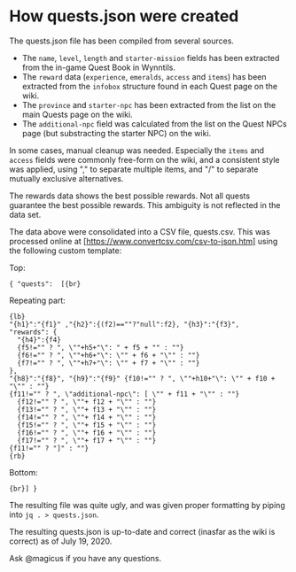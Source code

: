How quests.json were created
============================
The quests.json file has been compiled from several sources.

* The `name`, `level`, `length` and `starter-mission` fields has been extracted from the in-game Quest Book in Wynntils.
* The `reward` data (`experience`, `emeralds`, `access` and `items`) has been extracted from the `infobox` structure found in each Quest page on the wiki.
* The `province` and `starter-npc` has been extracted from the list on the main Quests page on the wiki.
* The `additional-npc` field was calculated from the list on the Quest NPCs page (but substracting the starter NPC) on the wiki.

In some cases, manual cleanup was needed. Especially the `items` and `access` fields were commonly free-form on the wiki, and a consistent
style was applied, using "," to separate multiple items, and "/" to separate mutually exclusive alternatives.

The rewards data shows the best possible rewards. Not all quests guarantee the best possible rewards. This ambiguity is not reflected in the data set.

The data above were consolidated into a CSV file, quests.csv. This was processed online at [https://www.convertcsv.com/csv-to-json.htm]
using the following custom template:

Top:
```
{ "quests":  [{br}
```

Repeating part:
```
{lb}
"{h1}":"{f1}" ,"{h2}":{(f2)==""?"null":f2}, "{h3}":"{f3}",
"rewards": {
  "{h4}":{f4}
  {f5!="" ? ", \""+h5+"\": " + f5 + "" : ""}
  {f6!="" ? ", \""+h6+"\": \"" + f6 + "\"" : ""}
  {f7!="" ? ", \""+h7+"\": \"" + f7 + "\"" : ""}
},
"{h8}":"{f8}", "{h9}":"{f9}" {f10!="" ? ", \""+h10+"\": \"" + f10 + "\"" : ""}
{f11!="" ? ", \"additional-npc\": [ \"" + f11 + "\"" : ""}
  {f12!="" ? ", \""+ f12 + "\"" : ""}
  {f13!="" ? ", \""+ f13 + "\"" : ""}
  {f14!="" ? ", \""+ f14 + "\"" : ""}
  {f15!="" ? ", \""+ f15 + "\"" : ""}
  {f16!="" ? ", \""+ f16 + "\"" : ""}
  {f17!="" ? ", \""+ f17 + "\"" : ""}
{f11!="" ? "]" : ""}
{rb}
```

Bottom:
```
{br}] }
```

The resulting file was quite ugly, and was given proper formatting by piping into `jq . > quests.json`.

The resulting quests.json is up-to-date and correct (inasfar as the wiki is correct) as of July 19, 2020.

Ask @magicus if you have any questions.

